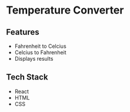 # Temperature Converter

## Features
- Fahrenheit to Celcius
- Celcius to Fahrenheit
- Displays results


## Tech Stack
- React
- HTML
- CSS